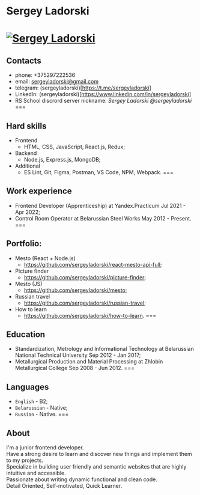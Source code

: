# Sergey Ladorski
[![Sergey Ladorski](https://avatars.githubusercontent.com/u/87638252?v=4)](https://github.com/sergeyladorski)
===

## Contacts
- phone:  +375297222536
- email:    sergeyladorski@gmail.com
- telegram: (sergeyladorski)[https://t.me/sergeyladorski]
- LinkedIn: (sergeyladorski)[https://www.linkedin.com/in/sergeyladorski]
- RS School discrord server nickname: *Sergey Ladorski @sergeyladorski*
===

## Hard skills
* Frontend
    - HTML, CSS, JavaScript, React.js, Redux;
* Backend
    - Node.js, Express.js, MongoDB;
* Additional
    - ES Lint, Git, Figma, Postman, VS Code, NPM, Webpack.
===

## Work experience
* Frontend Developer (Apprenticeship)
    at Yandex.Practicum
    Jul 2021 - Apr 2022;
* Control Room Operator
    at Belarussian Steel Works
    May 2012 - Present.
===

## Portfolio:
* Mesto (React + Node.js)
    - https://github.com/sergeyladorski/react-mesto-api-full;
* Picture finder
    - https://github.com/sergeyladorski/picture-finder;
* Mesto (JS)
    - https://github.com/sergeyladorski/mesto;
* Russian travel
    - https://github.com/sergeyladorski/russian-travel;
* How to learn
    - https://github.com/sergeyladorski/how-to-learn.
===

## Education
* Standardization, Metrology and Informational Technology
    at Belarussian National Technical University
    Sep 2012 - Jan 2017;
* Metallurgical Production and Material Processing
    at Zhlobin Metallurgical College
    Sep 2008 - Jun 2012.
===

## Languages
* `English` - B2;
* `Belarussian` - Native;
* `Russian` - Native.
===

## About
I'm a junior frontend developer.  
Have a strong desire to learn and discover new things and implement them to my projects.  
Specialize in building user friendly and semantic websites that are highly intuitive and accessible.  
Passionate about writing  dynamic functional and clean code.  
Detail Oriented, Self-motivated, Quick Learner.